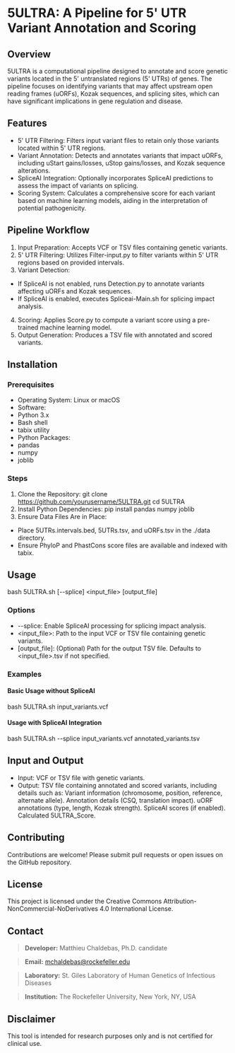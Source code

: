 # 5ULTRA: A Pipeline for 5' UTR Variant Annotation and Scoring

## Overview

5ULTRA is a computational pipeline designed to annotate and score genetic variants located in the 5' untranslated regions (5' UTRs) of genes. The pipeline focuses on identifying variants that may affect upstream open reading frames (uORFs), Kozak sequences, and splicing sites, which can have significant implications in gene regulation and disease.

## Features

- 5' UTR Filtering: Filters input variant files to retain only those variants located within 5' UTR regions.
- Variant Annotation: Detects and annotates variants that impact uORFs, including uStart gains/losses, uStop gains/losses, and Kozak sequence alterations.
- SpliceAI Integration: Optionally incorporates SpliceAI predictions to assess the impact of variants on splicing.
- Scoring System: Calculates a comprehensive score for each variant based on machine learning models, aiding in the interpretation of potential pathogenicity.

## Pipeline Workflow

1. Input Preparation: Accepts VCF or TSV files containing genetic variants.
2. 5' UTR Filtering: Utilizes Filter-input.py to filter variants within 5' UTR regions based on provided intervals.
3. Variant Detection:
 - If SpliceAI is not enabled, runs Detection.py to annotate variants affecting uORFs and Kozak sequences.
 - If SpliceAI is enabled, executes Spliceai-Main.sh for splicing impact analysis.
4. Scoring: Applies Score.py to compute a variant score using a pre-trained machine learning model.
5. Output Generation: Produces a TSV file with annotated and scored variants.

## Installation

### Prerequisites
- Operating System: Linux or macOS
- Software:
 - Python 3.x
 - Bash shell
 - tabix utility
- Python Packages:
 - pandas
 - numpy
 - joblib
### Steps
1. Clone the Repository:
git clone https://github.com/yourusername/5ULTRA.git
cd 5ULTRA
2. Install Python Dependencies:
pip install pandas numpy joblib
3. Ensure Data Files Are in Place:
 - Place 5UTRs.intervals.bed, 5UTRs.tsv, and uORFs.tsv in the ./data directory.
 - Ensure PhyloP and PhastCons score files are available and indexed with tabix.

## Usage

bash 5ULTRA.sh [--splice] <input_file> [output_file]

### Options
- --splice: Enable SpliceAI processing for splicing impact analysis.
- <input_file>: Path to the input VCF or TSV file containing genetic variants.
- [output_file]: (Optional) Path for the output TSV file. Defaults to <input_file>.tsv if not specified.
### Examples
#### Basic Usage without SpliceAI
bash 5ULTRA.sh input_variants.vcf
#### Usage with SpliceAI Integration
bash 5ULTRA.sh --splice input_variants.vcf annotated_variants.tsv

## Input and Output

- Input: VCF or TSV file with genetic variants.
- Output: TSV file containing annotated and scored variants, including details such as:
Variant information (chromosome, position, reference, alternate allele).
Annotation details (CSQ, translation impact).
uORF annotations (type, length, Kozak strength).
SpliceAI scores (if enabled).
Calculated 5ULTRA_Score.

## Contributing

Contributions are welcome! Please submit pull requests or open issues on the GitHub repository.

## License

This project is licensed under the Creative Commons Attribution-NonCommercial-NoDerivatives 4.0 International License.

## Contact
> **Developer:** Matthieu Chaldebas, Ph.D. candidate

> **Email:** mchaldebas@rockefeller.edu

> **Laboratory:** St. Giles Laboratory of Human Genetics of Infectious Diseases

> **Institution:** The Rockefeller University, New York, NY, USA

## Disclaimer
This tool is intended for research purposes only and is not certified for clinical use.